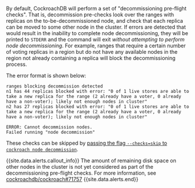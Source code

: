 By default, CockroachDB will perform a set of "decommissioning pre-flight checks". That is, decommission pre-checks look over the ranges with replicas on the to-be-decommissioned node, and check that each replica can be moved to some other node in the cluster. If errors are detected that would result in the inability to complete node decommissioning, they will be printed to `STDERR` and the command will exit *without attempting to perform node decommissioning*. For example, ranges that require a certain number of voting replicas in a region but do not have any available nodes in the region not already containing a replica will block the decommissioning process.

The error format is shown below:

~~~
ranges blocking decommission detected
n1 has 44 replicas blocked with error: "0 of 1 live stores are able to take a new replica for the range (2 already have a voter, 0 already have a non-voter); likely not enough nodes in cluster"
n2 has 27 replicas blocked with error: "0 of 1 live stores are able to take a new replica for the range (2 already have a voter, 0 already have a non-voter); likely not enough nodes in cluster"

ERROR: Cannot decommission nodes.
Failed running "node decommission"
~~~

These checks can be skipped by [passing the flag `--checks=skip` to `cockroach node decommission`](cockroach-node.html#decommission-checks).

{{site.data.alerts.callout_info}}
The amount of remaining disk space on other nodes in the cluster is not yet considered as part of the decommissioning pre-flight checks. For more information, see [cockroachdb/cockroach#71757](https://github.com/cockroachdb/cockroach/issues/71757)
{{site.data.alerts.end}}
